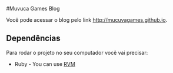 #Muvuca Games Blog

Você pode acessar o blog pelo link http://mucuvagames.github.io.

## Dependências

Para rodar o projeto no seu computador você vai precisar:

* Ruby - You can use [RVM](http://rvm.io)